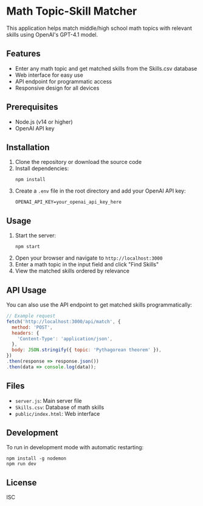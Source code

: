 # Math Topic-Skill Matcher

This application helps match middle/high school math topics with relevant skills using OpenAI's GPT-4.1 model.

## Features

- Enter any math topic and get matched skills from the Skills.csv database
- Web interface for easy use
- API endpoint for programmatic access
- Responsive design for all devices

## Prerequisites

- Node.js (v14 or higher)
- OpenAI API key

## Installation

1. Clone the repository or download the source code
2. Install dependencies:
   ```
   npm install
   ```
3. Create a `.env` file in the root directory and add your OpenAI API key:
   ```
   OPENAI_API_KEY=your_openai_api_key_here
   ```

## Usage

1. Start the server:
   ```
   npm start
   ```
2. Open your browser and navigate to `http://localhost:3000`
3. Enter a math topic in the input field and click "Find Skills"
4. View the matched skills ordered by relevance

## API Usage

You can also use the API endpoint to get matched skills programmatically:

```javascript
// Example request
fetch('http://localhost:3000/api/match', {
  method: 'POST',
  headers: {
    'Content-Type': 'application/json',
  },
  body: JSON.stringify({ topic: 'Pythagorean theorem' }),
})
.then(response => response.json())
.then(data => console.log(data));
```

## Files

- `server.js`: Main server file
- `Skills.csv`: Database of math skills
- `public/index.html`: Web interface

## Development

To run in development mode with automatic restarting:

```
npm install -g nodemon
npm run dev
```

## License

ISC 